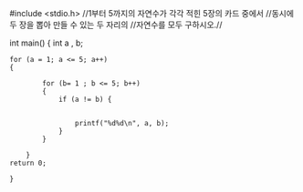 #include <stdio.h>
//1부터 5까지의 자연수가 각각 적힌 5장의 카드 중에서
//동시에 두 장을 뽑아 만들 수 있는 두 자리의
//자연수를 모두 구하시오.//

int main()
{
	int a , b;

	for (a = 1; a <= 5; a++)
	{	
		
			for (b= 1 ; b <= 5; b++)
			{
				if (a != b) {


					printf("%d%d\n", a, b);
				}
			}

		}
	return 0;
	
	}
